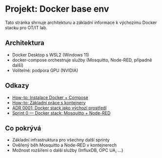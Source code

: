 # Projekt: Docker base env

Tato stránka shrnuje architekturu a základní informace k výchozímu Docker stacku pro OT/IT lab.

## Architektura

- Docker Desktop s WSL2 (Windows 11)
- docker-compose orchestruje služby (Mosquitto, Node-RED, případně další)
- Volitelné: podpora GPU (NVIDIA)

## Odkazy
- [How-to: Instalace Docker + Compose](../how-to/instalace-docker-compose.md)
- [How-to: Základní práce s kontejnery](../how-to/zakladni-prace-s-kontejnery.md)
- [ADR 0001: Docker stack jako výchozí prostředí](../adr/adr-0002-docker-stack.md)
- [Sprint 0 — Docker stack: Mosquitto + Node-RED](sprint-0-docker-stack.md)

## Co pokrývá
- Základní infrastruktura pro všechny další sprinty
- Ověřený běh Mosquitto a Node-RED v kontejnerech
- Možnost rozšíření o další služby (InfluxDB, OPC UA, ...)
